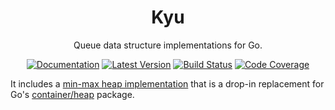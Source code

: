 <div align="center">

# Kyu

Queue data structure implementations for Go.

[![Documentation](https://img.shields.io/badge/go.dev-documentation-007d9c?&style=for-the-badge)](https://pkg.go.dev/github.com/dogmatiq/kyu)
[![Latest Version](https://img.shields.io/github/tag/dogmatiq/kyu.svg?&style=for-the-badge&label=semver)](https://github.com/dogmatiq/kyu/releases)
[![Build Status](https://img.shields.io/github/actions/workflow/status/dogmatiq/kyu/ci.yml?style=for-the-badge&branch=main)](https://github.com/dogmatiq/kyu/actions/workflows/ci.yml)
[![Code Coverage](https://img.shields.io/codecov/c/github/dogmatiq/kyu/main.svg?style=for-the-badge)](https://codecov.io/github/dogmatiq/kyu)

</div>

It includes a [min-max heap
implementation](https://en.wikipedia.org/wiki/Min-max_heap) that is a drop-in
replacement for Go's [container/heap](https://pkg.go.dev/container/heap?tab=doc)
package.
